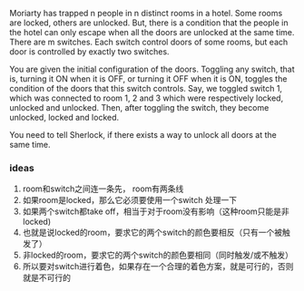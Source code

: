 Moriarty has trapped n people in n distinct rooms in a hotel. Some rooms are locked, others are unlocked. But, there is
a condition that the people in the hotel can only escape when all the doors are unlocked at the same time. There are m
switches. Each switch control doors of some rooms, but each door is controlled by exactly two switches.

You are given the initial configuration of the doors. Toggling any switch, that is, turning it ON when it is OFF, or
turning it OFF when it is ON, toggles the condition of the doors that this switch controls. Say, we toggled switch 1,
which was connected to room 1, 2 and 3 which were respectively locked, unlocked and unlocked. Then, after toggling the
switch, they become unlocked, locked and locked.

You need to tell Sherlock, if there exists a way to unlock all doors at the same time.

### ideas

1. room和switch之间连一条先， room有两条线
2. 如果room是locked，那么它必须要使用一个switch 处理一下
3. 如果两个switch都take off，相当于对于room没有影响（这种room只能是非locked)
4. 也就是说locked的room，要求它的两个switch的颜色要相反（只有一个被触发了）
5. 非locked的room，要求它的两个switch的颜色要相同（同时触发/或不触发）
6. 所以要对switch进行着色，如果存在一个合理的着色方案，就是可行的，否则就是不可行的